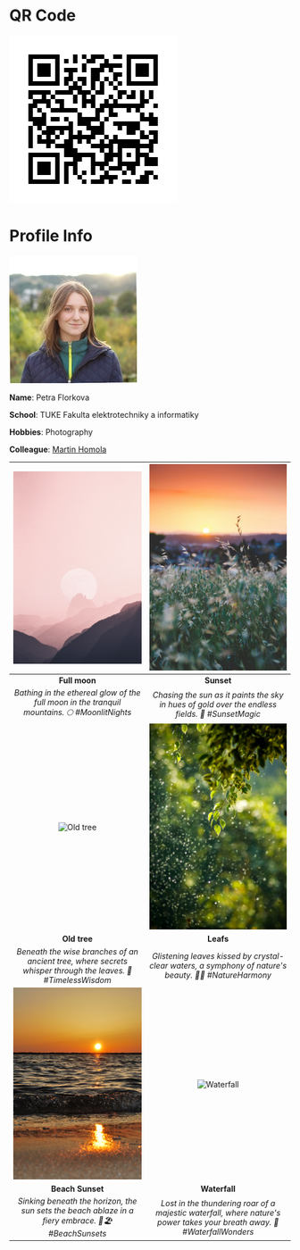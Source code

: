 # QR Code
![](images/namakany-instagram-qr.png)


# Profile Info

![](images/petra-profile-pic.jpg) 


**Name**:  Petra Florkova 

**School**: TUKE Fakulta elektrotechniky a informatiky

**Hobbies**: Photography

**Colleague**: [Martin Homola](mato.md)

| ![Full moon](images/1.jpg) | ![Sunset](images/4.jpg) |
| :------------------------: | :----------------------: |
| **Full moon**              | **Sunset**               |
| *Bathing in the ethereal glow of the full moon in the tranquil mountains. 🌕 #MoonlitNights* | *Chasing the sun as it paints the sky in hues of gold over the endless fields. 🌅 #SunsetMagic* |
| ![Old tree](images/2.jpg) | ![Leafs](images/5.jpg) |
| **Old tree**              | **Leafs**               |
| *Beneath the wise branches of an ancient tree, where secrets whisper through the leaves. 🌳 #TimelessWisdom* | *Glistening leaves kissed by crystal-clear waters, a symphony of nature's beauty. 🍃💧 #NatureHarmony* |
| ![Beach Sunset](images/3.jpg) | ![Waterfall](images/6.jpg) |
| **Beach Sunset**              | **Waterfall**               |
| *Sinking beneath the horizon, the sun sets the beach ablaze in a fiery embrace. 🌅🏖️ #BeachSunsets* | *Lost in the thundering roar of a majestic waterfall, where nature's power takes your breath away. 🌊 #WaterfallWonders* |
